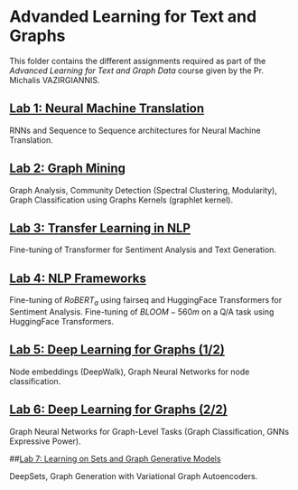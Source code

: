 # Advanded Learning for Text and Graphs

This folder contains the different assignments required as part of the *Advanced Learning for Text and Graph Data* course given by the Pr. Michalis VAZIRGIANNIS.

## [Lab 1: Neural Machine Translation](https://github.com/HalvardBariller/MVA/tree/main/Advanced_Learning_for_Text_and_Graphs/1_Neural_Machine_Translation)

RNNs and Sequence to Sequence architectures for Neural Machine Translation.

## [Lab 2: Graph Mining](https://github.com/HalvardBariller/MVA/tree/main/Advanced_Learning_for_Text_and_Graphs/2_Graph_Mining)

Graph Analysis, Community Detection (Spectral Clustering, Modularity), Graph Classification using Graphs Kernels (graphlet kernel).

## [Lab 3: Transfer Learning in NLP](https://github.com/HalvardBariller/MVA/tree/main/Advanced_Learning_for_Text_and_Graphs/3_Transfer_Learning)

Fine-tuning of Transformer for Sentiment Analysis and Text Generation.

## [Lab 4: NLP Frameworks](https://github.com/HalvardBariller/MVA/tree/main/Advanced_Learning_for_Text_and_Graphs/4_NLP_Frameworks)

Fine-tuning of $RoBERT_a$ using fairseq and HuggingFace Transformers for Sentiment Analysis.
Fine-tuning of $BLOOM-560m$ on a Q/A task using HuggingFace Transformers.

## [Lab 5: Deep Learning for Graphs (1/2)](https://github.com/HalvardBariller/MVA/tree/main/Advanced_Learning_for_Text_and_Graphs/5_DL_for_Graphs_I)

Node embeddings (DeepWalk), Graph Neural Networks for node classification.

## [Lab 6: Deep Learning for Graphs (2/2)](https://github.com/HalvardBariller/MVA/tree/main/Advanced_Learning_for_Text_and_Graphs/6_DL_for_Graphs_II)

Graph Neural Networks for Graph-Level Tasks (Graph Classification, GNNs Expressive Power).

##[Lab 7: Learning on Sets and Graph Generative Models](https://github.com/HalvardBariller/MVA/tree/main/Advanced_Learning_for_Text_and_Graphs/7_Sets_and_Graph_Generative_Models)

DeepSets, Graph Generation with Variational Graph Autoencoders.


